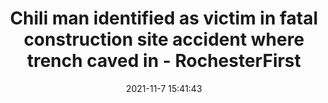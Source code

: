 ---
"title": "Chili man identified as victim in fatal construction site accident where trench caved in - RochesterFirst"
"date": "2021-11-7 15:41:43"
"feed_name": "GOOGLENEWSCONSTRUCTION"
"feed_website": "https://news.google.com/search?q=construction%2Bincident&hl=en-US&gl=US&ceid=US:en"
"feed_rss": "https://news.google.com/rss/search?q=construction%2Bincident&hl=en-US&gl=US&ceid=US:en"
"link": "https://www.rochesterfirst.com/news/local-news/mcso-investigating-rescue-attempt-in-chili/"
"source": "{'href': 'https://www.rochesterfirst.com', 'title': 'RochesterFirst'}"
"file": "_posts/2021-1-1-0feb41ca13304a8e778333faf560c0c56be3b5e8.md"
"accident": "1"
"drilling": "1"
"dead": "1"
"injured": "0"
"arrested": "0"
"place": "chili"
"where": "construction site"
"causes": "unknown"
"place_uri": "http://en.wikipedia.org/wiki/Chili%2C_New_York"
---
